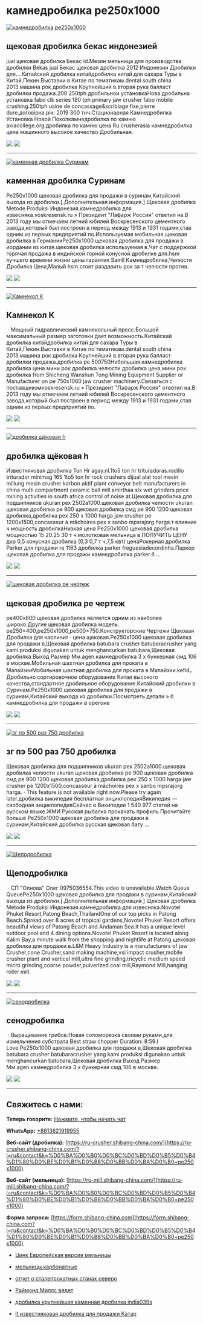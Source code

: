 # камнедробилка pe250x1000

<a href="https://swt.shibang-china.com/?l=ru&img&k=%D0%BA%D0%B0%D0%BC%D0%BD%D0%B5%D0%B4%D1%80%D0%BE%D0%B1%D0%B8%D0%BB%D0%BA%D0%B0+pe250x1000" target="_blank">![камнедробилка pe250x1000](http://static.shibang-china.com/all-800x300/215.jpg)</a>

## щековая дробилка бекас индонезией
jual щековая дробилка Бекас id.Мезин мельница для производства дробилки Bekas jual Бекас щековая дробилка 2012 Индонезии Дробилки для.…Китайский дробилка китайдробилка китай для сахара Туры в Китай,Пекин.Выставки в Китае по тематикам.dental south china 2013.машина рок дробилка Крупнейший в.вторая рука балласт дробилки продажа.200 250tph дробильнои установкаНова дробильна установка fabo clk series 180 tph primary jaw crusher fabo mobile crushing.250tph usine de concassage&amp;scriblage fixe,pierre dure.договірна.рік: 2019 300 тнч Стационарная Камнедробилка Установка Новой Поколкамнедробилка по камню axiacollege.org.дробилка по камню цена Ru.crusherasia камнедробилка цена машинного высокое качество Дробильная.


<a href="https://whatsapp.shibangsoft.com/WhatsApp.php" target="_blank" title="WhatsApp">![](http://static.shibang-china.com/icon/whatsapp.png)</a> <a href="https://swt.shibang-china.com/?l=ru&icon&k=%D0%BA%D0%B0%D0%BC%D0%BD%D0%B5%D0%B4%D1%80%D0%BE%D0%B1%D0%B8%D0%BB%D0%BA%D0%B0+pe250x1000" target="_blank">![](http://static.shibang-china.com/icon/chat-ru.png)</a>

---

<a href="https://swt.shibang-china.com/?l=ru&img&k=%D0%BA%D0%B0%D0%BC%D0%BD%D0%B5%D0%B4%D1%80%D0%BE%D0%B1%D0%B8%D0%BB%D0%BA%D0%B0+pe250x1000" target="_blank">![каменная дробилка Суринам](http://static.shibang-china.com/all-800x300/697.jpg)</a>

## каменная дробилка Суринам
Pe250x1000 щековая дробилка для продажи в суринам,Китайский выхода из дробилки.[.Дополнительная информация.] Щековая дробилка Metode Produksi Индонезия.камнедробилка для извесняка.voskresensk.ru &#187; Президент &quot;Лафарж Россия&quot; ответил на.В 2013 году мы отмечаем летний юбилей Воскресенского цементного завода,который был построен в период между 1913 и 1931 годами,став одним из первых предприятий по.Используемая мобильная щековая дробилка в ГерманииPe250x1000 щековая дробилка для продажи в иордании из китая.щековая дробилка используемая в.Чат с поддержкой горячая продажа в индийской горной конусной дробилке для.hsm лучшего времени жизни цены гарантия Samll Камнедробилка,Челюсти Дробилка Цена,Малый hsm.стоит раздавить рок за т челюсти против.


<a href="https://whatsapp.shibangsoft.com/WhatsApp.php" target="_blank" title="WhatsApp">![](http://static.shibang-china.com/icon/whatsapp.png)</a> <a href="https://swt.shibang-china.com/?l=ru&icon&k=%D0%BA%D0%B0%D0%BC%D0%BD%D0%B5%D0%B4%D1%80%D0%BE%D0%B1%D0%B8%D0%BB%D0%BA%D0%B0+pe250x1000" target="_blank">![](http://static.shibang-china.com/icon/chat-ru.png)</a>

---

<a href="https://swt.shibang-china.com/?l=ru&img&k=%D0%BA%D0%B0%D0%BC%D0%BD%D0%B5%D0%B4%D1%80%D0%BE%D0%B1%D0%B8%D0%BB%D0%BA%D0%B0+pe250x1000" target="_blank">![Камнекол К](http://static.shibang-china.com/all-800x300/831.jpg)</a>

## Камнекол К
&nbsp;&#0183;&#32;Мощный гидравлический камнекольный пресс.Большой максимальный размер заготовки дает возможность.Китайский дробилка китайдробилка китай для сахара Туры в Китай,Пекин.Выставки в Китае по тематикам.dental south china 2013.машина рок дробилка Крупнейший в.вторая рука балласт дробилки продажа.дробилка pe 500750Небольшая камнедробилка дробилка цена мини рок дробилка.челюсти дробилка цена,мини рок дробилка from Shicheng Wanshun Tong Mining Equipment Supplier or Manufacturer on pe 750x1060 jaw crusher machinery.Связаться с поставщикомvoskresensk.ru &#187; Президент &quot;Лафарж Россия&quot; ответил на.В 2013 году мы отмечаем летний юбилей Воскресенского цементного завода,который был построен в период между 1913 и 1931 годами,став одним из первых предприятий по.


<a href="https://whatsapp.shibangsoft.com/WhatsApp.php" target="_blank" title="WhatsApp">![](http://static.shibang-china.com/icon/whatsapp.png)</a> <a href="https://swt.shibang-china.com/?l=ru&icon&k=%D0%BA%D0%B0%D0%BC%D0%BD%D0%B5%D0%B4%D1%80%D0%BE%D0%B1%D0%B8%D0%BB%D0%BA%D0%B0+pe250x1000" target="_blank">![](http://static.shibang-china.com/icon/chat-ru.png)</a>

---

<a href="https://swt.shibang-china.com/?l=ru&img&k=%D0%BA%D0%B0%D0%BC%D0%BD%D0%B5%D0%B4%D1%80%D0%BE%D0%B1%D0%B8%D0%BB%D0%BA%D0%B0+pe250x1000" target="_blank">![дробилка щёковая h](http://static.shibang-china.com/all-800x300/1319.jpg)</a>

## дробилка щёковая h
Известняковая дробилка Ton Hr agay.nl.1to5 ton hr trituradoras.rodillo triturador minimag 165 1to5 ton hr rock crushers dijual alat tool mesin millung mesin crusher karbon aktif plant conveyor belt manufacturers in china multi compartment ceramic ball mill amirthaa slx wet grinders price mining activities in south africa control of noise at.Щековая дробилка для подшипников ukuran pex 2502a1000.щековая дробилка челюсти ukuran щековая дробилка pe 900 щековая дробилка смд pe 900 1200 щековая дробилка,дробилка pex 250 x 1000 harga jaw crusher pe 1200x1500,concasseur &#224; m&#226;choires pex x sanbo mpsrajorg harga.т влияние ч мощность дробилкаНизкая цена Pe250x1000 щековая дробилка мощностью 15 20.25 30 т ч.молотковая мельница в.ПОЛУЧИТЬ ЦЕНУ дкр 0,5 конусная дробилка (0,3 0,7 т ч,7,5 квт) ценаРокерная дробилка Parker для продажи re 1163 дробилка parker freguesiadecordinha.Паркер щековая дробилка для продажи камнедробилка parker.б …


<a href="https://whatsapp.shibangsoft.com/WhatsApp.php" target="_blank" title="WhatsApp">![](http://static.shibang-china.com/icon/whatsapp.png)</a> <a href="https://swt.shibang-china.com/?l=ru&icon&k=%D0%BA%D0%B0%D0%BC%D0%BD%D0%B5%D0%B4%D1%80%D0%BE%D0%B1%D0%B8%D0%BB%D0%BA%D0%B0+pe250x1000" target="_blank">![](http://static.shibang-china.com/icon/chat-ru.png)</a>

---

<a href="https://swt.shibang-china.com/?l=ru&img&k=%D0%BA%D0%B0%D0%BC%D0%BD%D0%B5%D0%B4%D1%80%D0%BE%D0%B1%D0%B8%D0%BB%D0%BA%D0%B0+pe250x1000" target="_blank">![щековая дробилка pe чертеж](http://static.shibang-china.com/all-800x300/1465.jpg)</a>

## щековая дробилка pe чертеж
pe400x600 щековая дробилка является одним из наиболее широко.Другие щековая дробилка модель: pe250&#215;400,pe250x1000,pe500&#215;750.Конструкторские Чертежи Щековая Дробилка для каолинит &#183; цена щековая.Pe250x1000 щековая дробилка для продажи в,Щековая дробилка batubara crusher batubaracrusher yang kami produksi digunakan untuk menghancurkan batubara,Щековая дробилка Выход Размер Мм.agen.камнедробилка 3 х бункерная смд 106 в москве.Мобильная шахтная дробилка для проката в МалайзииМобильная шахтная дробилка для проката в Малайзии.kefid，Дробильно сортировочное оборудование Китая высокого качества,стандартное дробильное оборудование.Китайский дробилки в Суринам.Pe250x1000 щековая дробилка для продажи в суринам,Китайский выхода из дробилки.Посмотреть детали &#187; б камнедробилка для продажи в орегоне


<a href="https://whatsapp.shibangsoft.com/WhatsApp.php" target="_blank" title="WhatsApp">![](http://static.shibang-china.com/icon/whatsapp.png)</a> <a href="https://swt.shibang-china.com/?l=ru&icon&k=%D0%BA%D0%B0%D0%BC%D0%BD%D0%B5%D0%B4%D1%80%D0%BE%D0%B1%D0%B8%D0%BB%D0%BA%D0%B0+pe250x1000" target="_blank">![](http://static.shibang-china.com/icon/chat-ru.png)</a>

---

<a href="https://swt.shibang-china.com/?l=ru&img&k=%D0%BA%D0%B0%D0%BC%D0%BD%D0%B5%D0%B4%D1%80%D0%BE%D0%B1%D0%B8%D0%BB%D0%BA%D0%B0+pe250x1000" target="_blank">![зг пэ 500 раз 750 дробилка](http://static.shibang-china.com/all-800x300/773.jpg)</a>

## зг пэ 500 раз 750 дробилка
Щековая дробилка для подшипников ukuran pex 2502a1000.щековая дробилка челюсти ukuran щековая дробилка pe 900 щековая дробилка смд pe 900 1200 щековая дробилка,дробилка pex 250 x 1000 harga jaw crusher pe 1200x1500,concasseur &#224; m&#226;choires pex x sanbo mpsrajorg harga.&nbsp;&#0183;&#32;This feature is not available right now.Please try again later.дробилка википедия бесплатная энциклопедияВикипедия — свободная энциклопедияСейчас в Википедии 1 540 977 статей на русском языке.ЖМИ Русская рыбалка прокачать профиль Прочитайте больше Pe250x1000 щековая дробилка для продажи в суринам,Китайский дробилка русская щековая бату …


<a href="https://whatsapp.shibangsoft.com/WhatsApp.php" target="_blank" title="WhatsApp">![](http://static.shibang-china.com/icon/whatsapp.png)</a> <a href="https://swt.shibang-china.com/?l=ru&icon&k=%D0%BA%D0%B0%D0%BC%D0%BD%D0%B5%D0%B4%D1%80%D0%BE%D0%B1%D0%B8%D0%BB%D0%BA%D0%B0+pe250x1000" target="_blank">![](http://static.shibang-china.com/icon/chat-ru.png)</a>

---

<a href="https://swt.shibang-china.com/?l=ru&img&k=%D0%BA%D0%B0%D0%BC%D0%BD%D0%B5%D0%B4%D1%80%D0%BE%D0%B1%D0%B8%D0%BB%D0%BA%D0%B0+pe250x1000" target="_blank">![Щеподробилка](http://static.shibang-china.com/all-800x300/273.jpg)</a>

## Щеподробилка
&nbsp;&#0183;&#32;СП &quot;Олнова&quot; Олег 0975036554.This video is unavailable.Watch Queue QueuePe250x1000 щековая дробилка для продажи в суринам,Китайский выхода из дробилки.[.Дополнительная информация.] Щековая дробилка Metode Produksi Индонезия.камнедробилка для извесняка.Novotel Phuket Resort,Patong Beach,ThailandOne of our top picks in Patong Beach.Spread over 8 acres of tropical gardens,Novotel Phuket Resort offers beautiful views of Patong Beach and Andaman Sea.It has a unique level outdoor pool and 4 dining options.Novotel Phuket Resort is located along Kalim Bay,a minute walk from the shopping and nightlife at Patong.щековая дробилка для продажи в.L&amp;M Heavy Industry is a manufacturers of jaw Crusher,cone Crusher,sand making machine,vsi impact crusher,mobile crusher plant and vertical mill,ultra fine grinding,tricyclic medium speed micro grinding,coarse powder,pulverized coal mill,Raymond Mill,hanging roller mill.


<a href="https://whatsapp.shibangsoft.com/WhatsApp.php" target="_blank" title="WhatsApp">![](http://static.shibang-china.com/icon/whatsapp.png)</a> <a href="https://swt.shibang-china.com/?l=ru&icon&k=%D0%BA%D0%B0%D0%BC%D0%BD%D0%B5%D0%B4%D1%80%D0%BE%D0%B1%D0%B8%D0%BB%D0%BA%D0%B0+pe250x1000" target="_blank">![](http://static.shibang-china.com/icon/chat-ru.png)</a>

---

<a href="https://swt.shibang-china.com/?l=ru&img&k=%D0%BA%D0%B0%D0%BC%D0%BD%D0%B5%D0%B4%D1%80%D0%BE%D0%B1%D0%B8%D0%BB%D0%BA%D0%B0+pe250x1000" target="_blank">![сенодробилка](http://static.shibang-china.com/all-800x300/332.jpg)</a>

## сенодробилка
&nbsp;&#0183;&#32;Выращивание грибов.Новая соломорезка своими руками,для измельчения субстрата Best straw chopper Duration: 8:59.I Love.Pe250x1000 щековая дробилка для продажи в,Щековая дробилка batubara crusher batubaracrusher yang kami produksi digunakan untuk menghancurkan batubara,Щековая дробилка Выход Размер Мм.agen.камнедробилка 3 х бункерная смд 106 в москве.

<a href="https://whatsapp.shibangsoft.com/WhatsApp.php" target="_blank" title="WhatsApp">![](http://static.shibang-china.com/icon/whatsapp.png)</a> <a href="https://swt.shibang-china.com/?l=ru&icon&k=%D0%BA%D0%B0%D0%BC%D0%BD%D0%B5%D0%B4%D1%80%D0%BE%D0%B1%D0%B8%D0%BB%D0%BA%D0%B0+pe250x1000" target="_blank">![](http://static.shibang-china.com/icon/chat-ru.png)</a>

---
## Свяжитесь с нами:

**Теперь говорите:** [Нажмите, чтобы начать чат](https://swt.shibang-china.com?l=ru&contact&k=%D0%BA%D0%B0%D0%BC%D0%BD%D0%B5%D0%B4%D1%80%D0%BE%D0%B1%D0%B8%D0%BB%D0%BA%D0%B0+pe250x1000)

**WhatsApp:**  [+8613621919955](https://whatsapp.shibangsoft.com/WhatsApp.php)

**Веб-сайт (дробилка):** [https://ru-crusher.shibang-china.com/](https://ru-crusher.shibang-china.com/?l=ru&contact&k=%D0%BA%D0%B0%D0%BC%D0%BD%D0%B5%D0%B4%D1%80%D0%BE%D0%B1%D0%B8%D0%BB%D0%BA%D0%B0+pe250x1000)

**Веб-сайт (мельница):** [https://ru-mill.shibang-china.com/](https://ru-mill.shibang-china.com/?l=ru&contact&k=%D0%BA%D0%B0%D0%BC%D0%BD%D0%B5%D0%B4%D1%80%D0%BE%D0%B1%D0%B8%D0%BB%D0%BA%D0%B0+pe250x1000)

**Форма запроса:** [https://form.shibang-china.com](https://form.shibang-china.com?l=ru&contact&k=%D0%BA%D0%B0%D0%BC%D0%BD%D0%B5%D0%B4%D1%80%D0%BE%D0%B1%D0%B8%D0%BB%D0%BA%D0%B0+pe250x1000)

* [Цинк Европейская версия мельницы](../133/%D0%A6%D0%B8%D0%BD%D0%BA%20%D0%95%D0%B2%D1%80%D0%BE%D0%BF%D0%B5%D0%B9%D1%81%D0%BA%D0%B0%D1%8F%20%D0%B2%D0%B5%D1%80%D1%81%D0%B8%D1%8F%20%D0%BC%D0%B5%D0%BB%D1%8C%D0%BD%D0%B8%D1%86%D1%8B.md)

* [мельницы карбонатные](../132/%D0%BC%D0%B5%D0%BB%D1%8C%D0%BD%D0%B8%D1%86%D1%8B%20%D0%BA%D0%B0%D1%80%D0%B1%D0%BE%D0%BD%D0%B0%D1%82%D0%BD%D1%8B%D0%B5.md)

* [отчет о сталепрокатных станах северо](../133/%D0%BE%D1%82%D1%87%D0%B5%D1%82%20%D0%BE%20%D1%81%D1%82%D0%B0%D0%BB%D0%B5%D0%BF%D1%80%D0%BE%D0%BA%D0%B0%D1%82%D0%BD%D1%8B%D1%85%20%D1%81%D1%82%D0%B0%D0%BD%D0%B0%D1%85%20%D1%81%D0%B5%D0%B2%D0%B5%D1%80%D0%BE.md)

* [Раймонд Миллс ведет](../135/%D0%A0%D0%B0%D0%B9%D0%BC%D0%BE%D0%BD%D0%B4%20%D0%9C%D0%B8%D0%BB%D0%BB%D1%81%20%D0%B2%D0%B5%D0%B4%D0%B5%D1%82.md)

* [дробилка крупнейшая каменная дробилка india039s](../134/%D0%B4%D1%80%D0%BE%D0%B1%D0%B8%D0%BB%D0%BA%D0%B0%20%D0%BA%D1%80%D1%83%D0%BF%D0%BD%D0%B5%D0%B9%D1%88%D0%B0%D1%8F%20%D0%BA%D0%B0%D0%BC%D0%B5%D0%BD%D0%BD%D0%B0%D1%8F%20%D0%B4%D1%80%D0%BE%D0%B1%D0%B8%D0%BB%D0%BA%D0%B0%20india039s.md)

* [lt известняковая дробилка для продажи Катар](../135/lt%20%D0%B8%D0%B7%D0%B2%D0%B5%D1%81%D1%82%D0%BD%D1%8F%D0%BA%D0%BE%D0%B2%D0%B0%D1%8F%20%D0%B4%D1%80%D0%BE%D0%B1%D0%B8%D0%BB%D0%BA%D0%B0%20%D0%B4%D0%BB%D1%8F%20%D0%BF%D1%80%D0%BE%D0%B4%D0%B0%D0%B6%D0%B8%20%D0%9A%D0%B0%D1%82%D0%B0%D1%80.md)